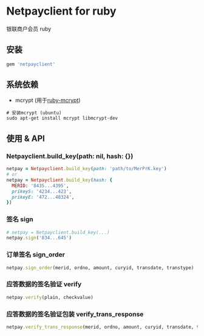 # Netpayclient for ruby

银联商户会员 ruby

## 安装
```ruby
gem 'netpayclient'
```

## 系统依赖
* mcrypt (用于[ruby-mcrypt](https://github.com/kingpong/ruby-mcrypt))
```
# 安装mcrypt (ubuntu)
sudo apt-get install mcrypt libmcrypt-dev
```

## 使用 & API

### Netpayclient.build_key(path: nil, hash: {})
```ruby
netpay = Netpayclient.build_key(path: 'path/to/MerPrK.key')
# or
netpay = Netpayclient.build_key(hash: {
  MERID: '8435...4395',
  prikeyS: '4234...423',
  prikeyE: '472...48324',
})
```

### 签名 sign
```ruby
# netpay = Netpayclient.build_key(...)
netpay.sign('834...645')
```

### 订单签名 sign_order
```ruby
netpay.sign_order(merid, ordno, amount, curyid, transdate, transtype)
```

### 应答数据的签名验证 verify
```ruby
netpay.verify(plain, checkvalue)
```

### 应答数据的签名验证包装 verify_trans_response
```ruby
netpay.verify_trans_response(merid, ordno, amount, curyid, transdate, transtype, ordstatus, check)
```
